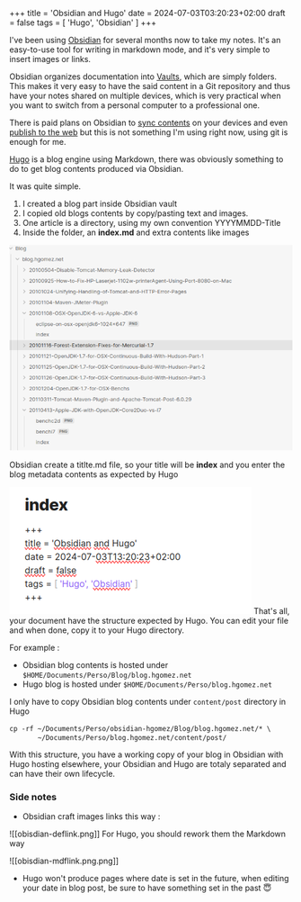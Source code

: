 +++
title = 'Obsidian and Hugo'
date = 2024-07-03T03:20:23+02:00
draft = false
tags = [ 'Hugo', 'Obsidian' ]
+++

	
I've been using [Obsidian](https://obsidian.md/) for several months now to take my notes. It's an easy-to-use tool for writing in markdown mode, and it's very simple to insert images or links.

Obsidian organizes documentation into [Vaults](https://help.obsidian.md/Getting+started/Create+a+vault), which are simply folders. This makes it very easy to have the said content in a Git repository and thus have your notes shared on multiple devices, which is very practical when you want to switch from a personal computer to a professional one.

There is paid plans on Obsidian to [sync contents](https://obsidian.md/sync) on your devices and even [publish to the web](https://obsidian.md/publish) but this is not something I'm using right now, using git is enough for me.

[Hugo](https://gohugo.io/) is a blog engine using Markdown, there was obviously something to do to get blog contents produced via Obsidian.

It was quite simple.

1. I created a blog part inside Obsidian vault 
2. I copied old blogs contents by copy/pasting text and images.
3. One article is a directory, using my own convention YYYYMMDD-Title 
4. Inside the folder, an **index.md** and extra contents like images

![Layout](obsidian-1.png)

Obsidian create a titlte.md file, so your title will be **index** and you enter the blog metadata contents as expected by Hugo

![index](obsidian-2.png)
That's all, your document have the structure expected by Hugo.
You can edit your file and when done, copy it to your Hugo directory.

For example :

* Obsidian blog contents is hosted under `$HOME/Documents/Perso/Blog/blog.hgomez.net`
* Hugo blog is hosted under `$HOME/Documents/Perso/blog.hgomez.net`

I only have to copy Obsidian blog contents under `content/post` directory in Hugo

```
cp -rf ~/Documents/Perso/obsidian-hgomez/Blog/blog.hgomez.net/* \
       ~/Documents/Perso/blog.hgomez.net/content/post/
```

With this structure, you have a working copy of your blog in Obsidian with Hugo hosting elsewhere, your Obsidian and Hugo are totaly separated and can have their own lifecycle.

### Side notes 

* Obsidian craft images links this way : 

![[obisdian-deflink.png]]
	For Hugo, you should rework them the Markdown way

![[obisdian-mdflink.png.png]]

* Hugo won't produce pages where date is set in the future, when editing your date in blog post, be sure to have something set in the past 😇
